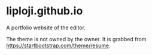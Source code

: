 # liploji.github.io

A portfolio website of the editor.

The theme is not owned by the owner. It is grabbed from https://startbootstrap.com/theme/resume.
